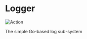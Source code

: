 # Logger #

![Action](https://github.com/cmj0121/logger/workflows/Go%20test/badge.svg)

The simple Go-based log sub-system
